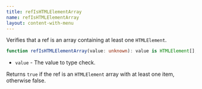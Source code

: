 ```yaml
---
title: refIsHTMLElementArray
name: refIsHTMLElementArray
layout: content-with-menu
---
```


Verifies that a ref is an array containing at least one `HTMLElement`.

```ts nocompile
function refIsHTMLElementArray(value: unknown): value is HTMLElement[];
```

- `value` - The value to type check.

Returns `true` if the ref is an `HTMLElement` array with at least one item, otherwise false.
